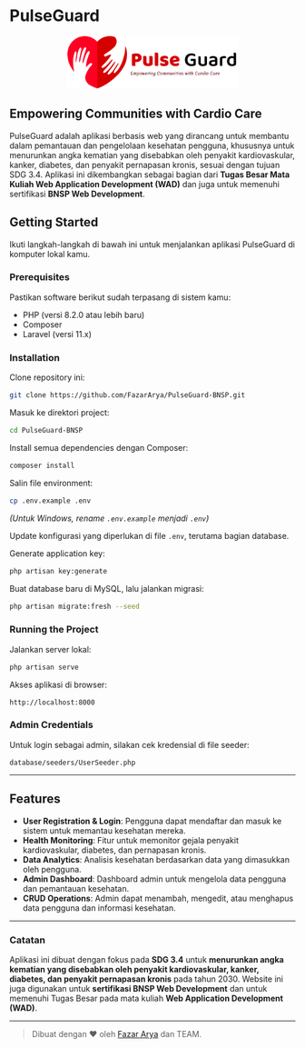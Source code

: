 # PulseGuard

<p align="center">
  <img src="public/img/logo1.svg" width="300" alt="PulseGuard Logo">
</p>

## Empowering Communities with Cardio Care

PulseGuard adalah aplikasi berbasis web yang dirancang untuk membantu dalam pemantauan dan pengelolaan kesehatan pengguna, khususnya untuk menurunkan angka kematian yang disebabkan oleh penyakit kardiovaskular, kanker, diabetes, dan penyakit pernapasan kronis, sesuai dengan tujuan SDG 3.4. Aplikasi ini dikembangkan sebagai bagian dari **Tugas Besar Mata Kuliah Web Application Development (WAD)** dan juga untuk memenuhi sertifikasi **BNSP Web Development**.

## Getting Started

Ikuti langkah-langkah di bawah ini untuk menjalankan aplikasi PulseGuard di komputer lokal kamu.

### Prerequisites

Pastikan software berikut sudah terpasang di sistem kamu:

- PHP (versi 8.2.0 atau lebih baru)
- Composer
- Laravel (versi 11.x)

### Installation

Clone repository ini:

```bash
git clone https://github.com/FazarArya/PulseGuard-BNSP.git
```

Masuk ke direktori project:

```bash
cd PulseGuard-BNSP
```

Install semua dependencies dengan Composer:

```bash
composer install
```

Salin file environment:

```bash
cp .env.example .env
```
*(Untuk Windows, rename `.env.example` menjadi `.env`)*

Update konfigurasi yang diperlukan di file `.env`, terutama bagian database.

Generate application key:

```bash
php artisan key:generate
```

Buat database baru di MySQL, lalu jalankan migrasi:

```bash
php artisan migrate:fresh --seed
```

### Running the Project

Jalankan server lokal:

```bash
php artisan serve
```

Akses aplikasi di browser:

```
http://localhost:8000
```

### Admin Credentials

Untuk login sebagai admin, silakan cek kredensial di file seeder:

```
database/seeders/UserSeeder.php
```

---

## Features

- **User Registration & Login**: Pengguna dapat mendaftar dan masuk ke sistem untuk memantau kesehatan mereka.
- **Health Monitoring**: Fitur untuk memonitor gejala penyakit kardiovaskular, diabetes, dan pernapasan kronis.
- **Data Analytics**: Analisis kesehatan berdasarkan data yang dimasukkan oleh pengguna.
- **Admin Dashboard**: Dashboard admin untuk mengelola data pengguna dan pemantauan kesehatan.
- **CRUD Operations**: Admin dapat menambah, mengedit, atau menghapus data pengguna dan informasi kesehatan.

---

### Catatan
Aplikasi ini dibuat dengan fokus pada **SDG 3.4** untuk **menurunkan angka kematian yang disebabkan oleh penyakit kardiovaskular, kanker, diabetes, dan penyakit pernapasan kronis** pada tahun 2030. Website ini juga digunakan untuk **sertifikasi BNSP Web Development** dan untuk memenuhi Tugas Besar pada mata kuliah **Web Application Development (WAD)**.

---

> Dibuat dengan ❤️ oleh [Fazar Arya](https://github.com/FazarArya) dan TEAM.
